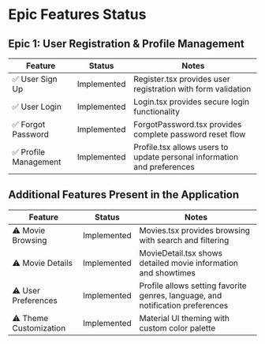 # Epic Features Status

## Epic 1: User Registration & Profile Management

| Feature | Status | Notes |
|---------|--------|-------|
| ✅ User Sign Up | Implemented | Register.tsx provides user registration with form validation |
| ✅ User Login | Implemented | Login.tsx provides secure login functionality |
| ✅ Forgot Password | Implemented | ForgotPassword.tsx provides complete password reset flow |
| ✅ Profile Management | Implemented | Profile.tsx allows users to update personal information and preferences |

## Additional Features Present in the Application

| Feature | Status | Notes |
|---------|--------|-------|
| ⚠️ Movie Browsing | Implemented | Movies.tsx provides browsing with search and filtering |
| ⚠️ Movie Details | Implemented | MovieDetail.tsx shows detailed movie information and showtimes |
| ⚠️ User Preferences | Implemented | Profile allows setting favorite genres, language, and notification preferences |
| ⚠️ Theme Customization | Implemented | Material UI theming with custom color palette | 